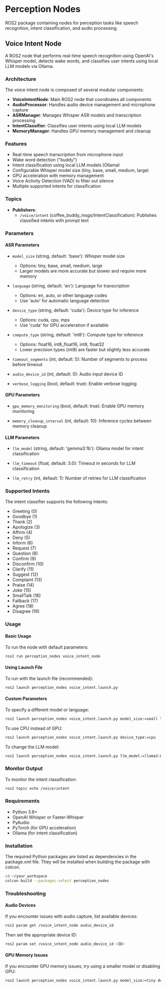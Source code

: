 # Perception Nodes

ROS2 package containing nodes for perception tasks like speech recognition, intent classification, and audio processing.

## Voice Intent Node

A ROS2 node that performs real-time speech recognition using OpenAI's Whisper model, detects wake words, and classifies user intents using local LLM models via Ollama.

### Architecture

The voice intent node is composed of several modular components:

- **VoiceIntentNode**: Main ROS2 node that coordinates all components
- **AudioProcessor**: Handles audio device management and microphone capture
- **ASRManager**: Manages Whisper ASR models and transcription processing
- **IntentClassifier**: Classifies user intents using local LLM models
- **MemoryManager**: Handles GPU memory management and cleanup

### Features

- Real-time speech transcription from microphone input
- Wake word detection ("buddy")
- Intent classification using local LLM models (Ollama)
- Configurable Whisper model size (tiny, base, small, medium, large)
- GPU acceleration with memory management
- Voice Activity Detection (VAD) to filter out silence
- Multiple supported intents for classification

### Topics

- **Publishers**:
  - `/voice/intent` (coffee_buddy_msgs/IntentClassification): Publishes classified intents with prompt text

### Parameters

#### ASR Parameters
- `model_size` (string, default: 'base'): Whisper model size
  - Options: tiny, base, small, medium, large
  - Larger models are more accurate but slower and require more memory
  
- `language` (string, default: 'en'): Language for transcription
  - Options: en, auto, or other language codes
  - Use 'auto' for automatic language detection

- `device_type` (string, default: 'cuda'): Device type for inference
  - Options: cuda, cpu, mps
  - Use 'cuda' for GPU acceleration if available

- `compute_type` (string, default: 'int8'): Compute type for inference
  - Options: float16, int8_float16, int8, float32
  - Lower precision types (int8) are faster but slightly less accurate

- `timeout_segments` (int, default: 5): Number of segments to process before timeout

- `audio_device_id` (int, default: 0): Audio input device ID

- `verbose_logging` (bool, default: true): Enable verbose logging

#### GPU Parameters
- `gpu_memory_monitoring` (bool, default: true): Enable GPU memory monitoring

- `memory_cleanup_interval` (int, default: 10): Inference cycles between memory cleanup

#### LLM Parameters
- `llm_model` (string, default: 'gemma3:1b'): Ollama model for intent classification

- `llm_timeout` (float, default: 3.0): Timeout in seconds for LLM classification

- `llm_retry` (int, default: 1): Number of retries for LLM classification

### Supported Intents

The intent classifier supports the following intents:

- Greeting (0)
- Goodbye (1)
- Thank (2)
- Apologize (3)
- Affirm (4)
- Deny (5)
- Inform (6)
- Request (7)
- Question (8)
- Confirm (9)
- Disconfirm (10)
- Clarify (11)
- Suggest (12)
- Complaint (13)
- Praise (14)
- Joke (15)
- SmallTalk (16)
- Fallback (17)
- Agree (18)
- Disagree (19)

### Usage

#### Basic Usage

To run the node with default parameters:

```bash
ros2 run perception_nodes voice_intent_node
```

#### Using Launch File

To run with the launch file (recommended):

```bash
ros2 launch perception_nodes voice_intent.launch.py
```

#### Custom Parameters

To specify a different model or language:

```bash
ros2 launch perception_nodes voice_intent.launch.py model_size:=small language:=auto
```

To use CPU instead of GPU:

```bash
ros2 launch perception_nodes voice_intent.launch.py device_type:=cpu
```

To change the LLM model:

```bash
ros2 launch perception_nodes voice_intent.launch.py llm_model:=llama3:8b
```

### Monitor Output

To monitor the intent classification:

```bash
ros2 topic echo /voice/intent
```

### Requirements

- Python 3.8+
- OpenAI Whisper or Faster-Whisper
- PyAudio
- PyTorch (for GPU acceleration)
- Ollama (for intent classification)

### Installation

The required Python packages are listed as dependencies in the package.xml file. They will be installed when building the package with colcon.

```bash
cd ~/your_workspace
colcon build --packages-select perception_nodes
```

### Troubleshooting

#### Audio Devices

If you encounter issues with audio capture, list available devices:

```bash
ros2 param get /voice_intent_node audio_device_id
```

Then set the appropriate device ID:

```bash
ros2 param set /voice_intent_node audio_device_id <ID>
```

#### GPU Memory Issues

If you encounter GPU memory issues, try using a smaller model or disabling GPU:

```bash
ros2 launch perception_nodes voice_intent.launch.py model_size:=tiny device_type:=cpu
``` 